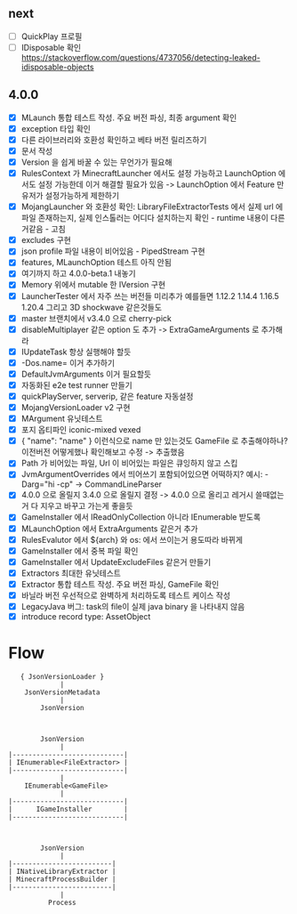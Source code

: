 ## next

- [ ] QuickPlay 프로필
- [ ] IDisposable 확인 https://stackoverflow.com/questions/4737056/detecting-leaked-idisposable-objects

## 4.0.0

- [x] MLaunch 통합 테스트 작성. 주요 버전 파싱, 최종 argument 확인
- [x] exception 타입 확인 
- [x] 다른 라이브러리와 호환성 확인하고 베타 버전 릴리즈하기
- [x] 문서 작성
- [x] Version 을 쉽게 바꿀 수 있는 무언가가 필요해
- [x] RulesContext 가 MinecraftLauncher 에서도 설정 가능하고 LaunchOption 에서도 설정 가능한데 이거 해결할 필요가 있음 -> LaunchOption 에서 Feature 만 유저가 설정가능하게 제한하기
- [x] MojangLauncher 와 호환성 확인: LibraryFileExtractorTests 에서 실제 url 에 파일 존재하는지, 실제 인스톨러는 어디다 설치하는지 확인 - runtime 내용이 다른거같음 - 고침
- [x] excludes 구현
- [x] json profile 파일 내용이 비어있음 - PipedStream 구현
- [x] features, MLaunchOption 테스트 아직 안됨
- [x] 여기까지 하고 4.0.0-beta.1 내놓기
- [x] Memory 위에서 mutable 한 IVersion 구현
- [x] LauncherTester 에서 자주 쓰는 버전들 미리추가 예를들면 1.12.2 1.14.4 1.16.5 1.20.4 그리고 3D shockwave 같은것들도
- [x] master 브랜치에서 v3.4.0 으로 cherry-pick
- [x] disableMultiplayer 같은 option 도 추가 -> ExtraGameArguments 로 추가해라
- [x] IUpdateTask 항상 실행해야 할듯 
- [x] -Dos.name= 이거 추가하기
- [x] DefaultJvmArguments 이거 필요할듯
- [x] 자동화된 e2e test runner 만들기
- [x] quickPlayServer, serverip, 같은 feature 자동설정
- [x] MojangVersionLoader v2 구현
- [x] MArgument 유닛테스트
- [x] 포지 옵티파인 iconic-mixed vexed
- [x] { "name": "name" } 이런식으로 name 만 있는것도 GameFile 로 추출해야하나? 이전버전 어떻게했나 확인해보고 수정 -> 추출했음
- [x] Path 가 비어있는 파일, Url 이 비어있는 파일은 큐잉하지 않고 스킵
- [x] JvmArgumentOverrides 에서 띄어쓰기 포함되어있으면 어떡하지? 예시: -Darg="hi -cp" -> CommandLineParser
- [x] 4.0.0 으로 올릴지 3.4.0 으로 올릴지 결정 -> 4.0.0 으로 올리고 레거시 쓸때없는거 다 지우고 바꾸고 가는게 좋을듯
- [x] GameInstaller 에서 IReadOnlyCollection 아니라 IEnumerable 받도록
- [x] MLaunchOption 에서 ExtraArguments 같은거 추가
- [x] RulesEvalutor 에서 ${arch} 와 os: 에서 쓰이는거 용도따라 바뀌게
- [x] GameInstaller 에서 중복 파일 확인
- [x] GameInstaller 에서 UpdateExcludeFiles 같은거 만들기
- [x] Extractors 최대한 유닛테스트
- [x] Extractor 통합 테스트 작성. 주요 버전 파싱, GameFile 확인
- [x] 바닐라 버전 우선적으로 완벽하게 처리하도록 테스트 케이스 작성
- [x] LegacyJava 버그: task의 file이 실제 java binary 을 나타내지 않음
- [x] introduce record type: AssetObject

# Flow

```
   { JsonVersionLoader }
             |
    JsonVersionMetadata
             |
        JsonVersion



        JsonVersion
             |
|----------------------------|
| IEnumerable<FileExtractor> |
|----------------------------|
             |
    IEnumerable<GameFile>
             |
|----------------------------|
|      IGameInstaller        |
|----------------------------|



        JsonVersion
             |
|-------------------------|
| INativeLibraryExtractor |
| MinecraftProcessBuilder |
|-------------------------|
             |
          Process
```